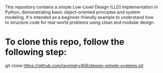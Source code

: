 This repository contains a simple Low-Level Design (LLD) implementation in Python, demonstrating basic object-oriented principles and system modeling. It's intended as a beginner-friendly example to understand how to structure code for real-world problems using clean and modular design.

# To clone this repo, follow the following step:
git clone https://github.com/jaymistry456/design-simple-systems.git